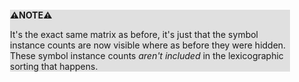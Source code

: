 <div style="margin:2em; background-color: #e0e0e0;">

<strong>⚠️NOTE️️️⚠️</strong>

It's the exact same matrix as before, it's just that the symbol instance counts are now visible where as before they were hidden. These symbol instance counts _aren't included_ in the lexicographic sorting that happens.
</div>

